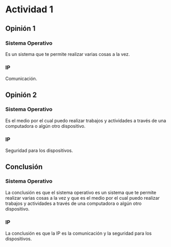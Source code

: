 # Actividad 1

## Opinión 1

### Sistema Operativo
Es un sistema que te permite realizar varias cosas a la vez.

### IP
Comunicación.

## Opinión 2

### Sistema Operativo
Es el medio por el cual puedo realizar trabajos y actividades a través de una computadora o algún otro dispositivo.

### IP
Seguridad para los dispositivos.

## Conclusión

### Sistema Operativo
La conclusión es que el sistema operativo es un sistema que te permite realizar varias cosas a la vez y que es el medio por el cual puedo realizar trabajos y actividades a través de una computadora o algún otro dispositivo.

### IP
La conclusión es que la IP es la comunicación y la seguridad para los dispositivos.
